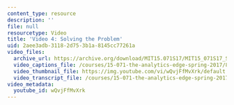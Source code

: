 ```yaml
---
content_type: resource
description: ''
file: null
resourcetype: Video
title: 'Video 4: Solving the Problem'
uid: 2aee3adb-3118-2d75-3b1a-8145cc77261a
video_files:
  archive_url: https://archive.org/download/MIT15.071S17/MIT15_071S17_Session_8.2.06_300k.mp4
  video_captions_file: /courses/15-071-the-analytics-edge-spring-2017/81ec267afbcf5cf6beb6d3ac485b2010_wQvjFfMvXrk.vtt
  video_thumbnail_file: https://img.youtube.com/vi/wQvjFfMvXrk/default.jpg
  video_transcript_file: /courses/15-071-the-analytics-edge-spring-2017/42721d53bed65faa70f12756d1ec9972_wQvjFfMvXrk.pdf
video_metadata:
  youtube_id: wQvjFfMvXrk
---
```

